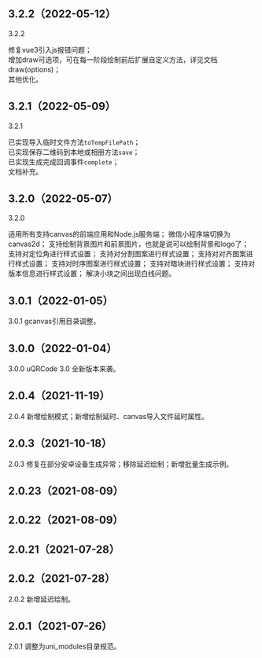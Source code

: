 ## 3.2.2（2022-05-12）
3.2.2  

修复vue3引入js报错问题；  
增加draw可选项，可在每一阶段绘制前后扩展自定义方法，详见文档draw(options)；  
其他优化。
## 3.2.1（2022-05-09）
3.2.1  

已实现导入临时文件方法`toTempFilePath`；  
已实现保存二维码到本地或相册方法`save`；  
已实现生成完成回调事件`complete`；  
文档补充。
## 3.2.0（2022-05-07）
3.2.0 

适用所有支持canvas的前端应用和Node.js服务端；
微信小程序端切换为canvas2d；
支持绘制背景图片和前景图片，也就是说可以绘制背景和logo了； 
支持对定位角进行样式设置； 
支持对分割图案进行样式设置； 
支持对对齐图案进行样式设置； 
支持对时序图案进行样式设置； 
支持对暗块进行样式设置； 
支持对版本信息进行样式设置； 
解决小块之间出现白线问题。
## 3.0.1（2022-01-05）
3.0.1 gcanvas引用目录调整。
## 3.0.0（2022-01-04）
3.0.0 uQRCode 3.0 全新版本来袭。
## 2.0.4（2021-11-19）
2.0.4 新增绘制模式；新增绘制延时、canvas导入文件延时属性。
## 2.0.3（2021-10-18）
2.0.3 修复在部分安卓设备生成异常；移除延迟绘制；新增批量生成示例。
## 2.0.23（2021-08-09）
 
## 2.0.22（2021-08-09）
 
## 2.0.21（2021-07-28）
 
## 2.0.2（2021-07-28）
2.0.2 新增延迟绘制。
## 2.0.1（2021-07-26）
2.0.1 调整为uni_modules目录规范。
